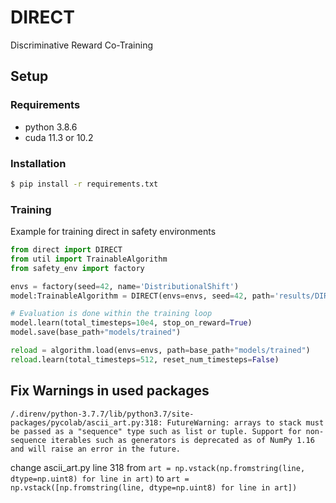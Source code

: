 # DIRECT 
Discriminative Reward Co-Training

## Setup 

### Requirements
- python 3.8.6
- cuda 11.3 or 10.2

### Installation 
```sh
$ pip install -r requirements.txt
```

### Training

Example for training direct in safety environments  
```python 
from direct import DIRECT 
from util import TrainableAlgorithm
from safety_env import factory

envs = factory(seed=42, name='DistributionalShift')
model:TrainableAlgorithm = DIRECT(envs=envs, seed=42, path='results/DIRECT/42', chi=1.0, kappa=512, omega=1/1)

# Evaluation is done within the training loop
model.learn(total_timesteps=10e4, stop_on_reward=True)
model.save(base_path+"models/trained")

reload = algorithm.load(envs=envs, path=base_path+"models/trained")
reload.learn(total_timesteps=512, reset_num_timesteps=False)
```

## Fix Warnings in used packages 

`/.direnv/python-3.7.7/lib/python3.7/site-packages/pycolab/ascii_art.py:318: FutureWarning: arrays to stack must be passed as a "sequence" type such as list or tuple. Support for non-sequence iterables such as generators is deprecated as of NumPy 1.16 and will raise an error in the future.`

change ascii_art.py line 318 from 
`art = np.vstack(np.fromstring(line, dtype=np.uint8) for line in art)`
to 
`art = np.vstack([np.fromstring(line, dtype=np.uint8) for line in art])`